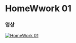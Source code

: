 # HomeWwork 01

### 영상
[![HomeWork 01](https://youtu.be/vi/WdeBg6GYcqA/0.jpg)](https://youtu.be/WdeBg6GYcqA)
